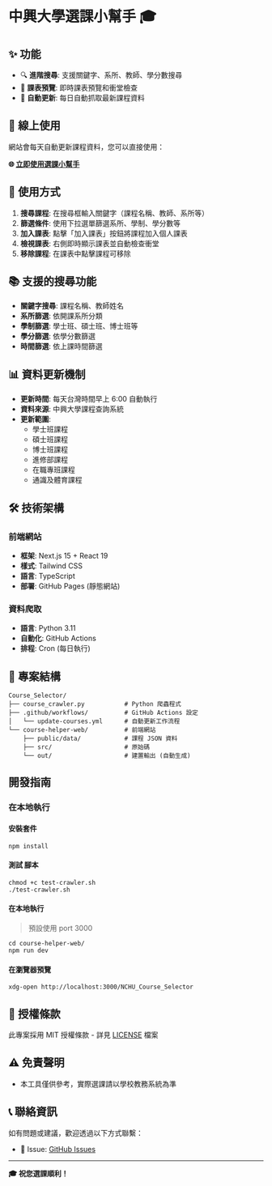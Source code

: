 # 中興大學選課小幫手 🎓

## ✨ 功能

- 🔍 **進階搜尋**: 支援關鍵字、系所、教師、學分數搜尋
- 📅 **課表預覽**: 即時課表預覽和衝堂檢查  
- 🤖 **自動更新**: 每日自動抓取最新課程資料

## 🚀 線上使用

網站會每天自動更新課程資料，您可以直接使用：

**🌐 [立即使用選課小幫手](https://ericyang801.github.io/NCHU_Course_Selector/)**

## 🎯 使用方式

1. **搜尋課程**: 在搜尋框輸入關鍵字（課程名稱、教師、系所等）
2. **篩選條件**: 使用下拉選單篩選系所、學制、學分數等
3. **加入課表**: 點擊「加入課表」按鈕將課程加入個人課表
4. **檢視課表**: 右側即時顯示課表並自動檢查衝堂
5. **移除課程**: 在課表中點擊課程可移除

## 📚 支援的搜尋功能

- **關鍵字搜尋**: 課程名稱、教師姓名
- **系所篩選**: 依開課系所分類
- **學制篩選**: 學士班、碩士班、博士班等
- **學分篩選**: 依學分數篩選
- **時間篩選**: 依上課時間篩選

## 📊 資料更新機制

- **更新時間**: 每天台灣時間早上 6:00 自動執行
- **資料來源**: 中興大學課程查詢系統
- **更新範圍**: 
  - 學士班課程
  - 碩士班課程
  - 博士班課程
  - 進修部課程
  - 在職專班課程
  - 通識及體育課程

## 🛠️ 技術架構

### 前端網站
- **框架**: Next.js 15 + React 19
- **樣式**: Tailwind CSS
- **語言**: TypeScript
- **部署**: GitHub Pages (靜態網站)

### 資料爬取
- **語言**: Python 3.11
- **自動化**: GitHub Actions
- **排程**: Cron (每日執行)

## 📁 專案結構

```
Course_Selector/
├── course_crawler.py           # Python 爬蟲程式
├── .github/workflows/          # GitHub Actions 設定
│   └── update-courses.yml      # 自動更新工作流程
└── course-helper-web/          # 前端網站
    ├── public/data/            # 課程 JSON 資料
    ├── src/                    # 原始碼
    └── out/                    # 建置輸出 (自動生成)
```

## 開發指南
### 在本地執行
#### 安裝套件
```
npm install
```
#### 測試 腳本
```
chmod +c test-crawler.sh
./test-crawler.sh
```
#### 在本地執行
> 預設使用 port 3000
```
cd course-helper-web/
npm run dev
```
#### 在瀏覽器預覽
```
xdg-open http://localhost:3000/NCHU_Course_Selector
```

## 📜 授權條款

此專案採用 MIT 授權條款 - 詳見 [LICENSE](LICENSE) 檔案

## ⚠️ 免責聲明

- 本工具僅供參考，實際選課請以學校教務系統為準

## 📞 聯絡資訊

如有問題或建議，歡迎透過以下方式聯繫：

- 🐛 Issue: [GitHub Issues](https://github.com/EricYang801/NCHU_Course_Selector/issues)

---

**🎓 祝您選課順利！**
